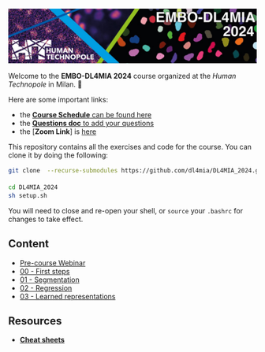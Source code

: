 ![Banner](https://raw.githubusercontent.com/dl4mia/.github/2024/img/DL4MIA_banner_2024.png)

Welcome to the **EMBO-DL4MIA 2024** course organized at the *Human Technopole* in Milan. :tada:

Here are some important links:
- the [**Course Schedule** can be found here](https://docs.google.com/spreadsheets/d/1tsrXfv-KE8Sz-0V9B8_zIrv1Yn_JGgLePfJ4u7Q9_F0/edit#gid=1986559171)
- the [**Questions doc** to add your questions](https://docs.google.com/document/d/1MvMkXoJ56m013QXR-H9WxDcIQ8ipXLszjeS1ZylVkYQ/edit?usp=sharing)
- the [**Zoom Link**] is [here](https://fht-org.zoom.us/j/89841567576?pwd=b3pUK0tIaC9KZGdCN05NMU5URVZXdz09)


This repository contains all the exercises and code for the course. You can clone it 
by doing the following:

```bash
git clone  --recurse-submodules https://github.com/dl4mia/DL4MIA_2024.git

cd DL4MIA_2024
sh setup.sh
```

You will need to close and re-open your shell, or `source` your `.bashrc` for changes to take effect.

## Content

- [Pre-course Webinar](https://github.com/dl4mia/DL4MIA_Pre-course_Webinar)
- [00 - First steps](https://github.com/dl4mia/00_first_steps)
- [01 - Segmentation](https://github.com/dl4mia/01_segmentation)
- [02 - Regression](https://github.com/dl4mia/02_regression)
- [03 - Learned representations](https://github.com/dl4mia/03_learned_representations)

   
## Resources

- [**Cheat sheets**](cheat_sheets)


